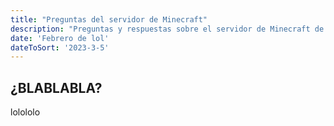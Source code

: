 ```yaml
---
title: "Preguntas del servidor de Minecraft"
description: "Preguntas y respuestas sobre el servidor de Minecraft de Ramble"
date: 'Febrero de lol'
dateToSort: '2023-3-5'
---
```


## ¿BLABLABLA?
lolololo
